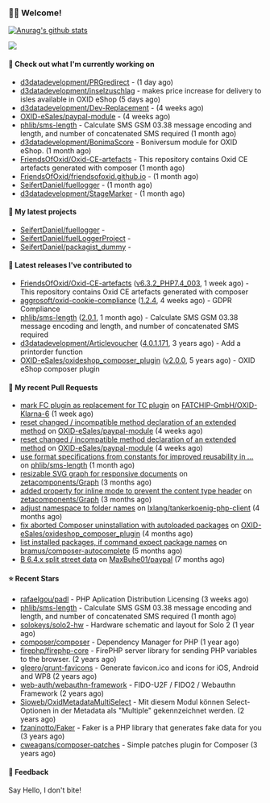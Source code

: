 ### 🙋🏻 Welcome!

[![Anurag's github stats](https://github-readme-stats.vercel.app/api?username=seifertdaniel&show_icons=true&count_private=true)](https://github.com/anuraghazra/github-readme-stats)

![](https://github-profile-summary-cards.vercel.app/api/cards/profile-details?username=SeifertDaniel&theme=vue)

#### 👷 Check out what I'm currently working on

- [d3datadevelopment/PRGredirect](https://github.com/d3datadevelopment/PRGredirect) -  (1 day ago)
- [d3datadevelopment/inselzuschlag](https://github.com/d3datadevelopment/inselzuschlag) - makes price increase for delivery to isles available in OXID eShop (5 days ago)
- [d3datadevelopment/Dev-Replacement](https://github.com/d3datadevelopment/Dev-Replacement) -  (4 weeks ago)
- [OXID-eSales/paypal-module](https://github.com/OXID-eSales/paypal-module) -  (4 weeks ago)
- [phlib/sms-length](https://github.com/phlib/sms-length) - Calculate SMS GSM 03.38 message encoding and length, and number of concatenated SMS required (1 month ago)
- [d3datadevelopment/BonimaScore](https://github.com/d3datadevelopment/BonimaScore) - Boniversum module for OXID eShop. (1 month ago)
- [FriendsOfOxid/Oxid-CE-artefacts](https://github.com/FriendsOfOxid/Oxid-CE-artefacts) - This repository contains Oxid CE artefacts generated with composer (1 month ago)
- [FriendsOfOxid/friendsofoxid.github.io](https://github.com/FriendsOfOxid/friendsofoxid.github.io) -  (1 month ago)
- [SeifertDaniel/fuellogger](https://github.com/SeifertDaniel/fuellogger) -  (1 month ago)
- [d3datadevelopment/StageMarker](https://github.com/d3datadevelopment/StageMarker) -  (1 month ago)

#### 🌱 My latest projects

- [SeifertDaniel/fuellogger](https://github.com/SeifertDaniel/fuellogger) - 
- [SeifertDaniel/fuelLoggerProject](https://github.com/SeifertDaniel/fuelLoggerProject) - 
- [SeifertDaniel/packagist_dummy](https://github.com/SeifertDaniel/packagist_dummy) - 

#### 🔭 Latest releases I've contributed to

- [FriendsOfOxid/Oxid-CE-artefacts](https://github.com/FriendsOfOxid/Oxid-CE-artefacts) ([v6.3.2_PHP7.4_003](https://github.com/FriendsOfOxid/Oxid-CE-artefacts/releases/tag/v6.3.2_PHP7.4_003), 1 week ago) - This repository contains Oxid CE artefacts generated with composer
- [aggrosoft/oxid-cookie-compliance](https://github.com/aggrosoft/oxid-cookie-compliance) ([1.2.4](https://github.com/aggrosoft/oxid-cookie-compliance/releases/tag/1.2.4), 4 weeks ago) - GDPR Compliance
- [phlib/sms-length](https://github.com/phlib/sms-length) ([2.0.1](https://github.com/phlib/sms-length/releases/tag/2.0.1), 1 month ago) - Calculate SMS GSM 03.38 message encoding and length, and number of concatenated SMS required
- [d3datadevelopment/Articlevoucher](https://github.com/d3datadevelopment/Articlevoucher) ([4.0.1.171](https://github.com/d3datadevelopment/Articlevoucher/releases/tag/4.0.1.171), 3 years ago) - Add a printorder function
- [OXID-eSales/oxideshop_composer_plugin](https://github.com/OXID-eSales/oxideshop_composer_plugin) ([v2.0.0](https://github.com/OXID-eSales/oxideshop_composer_plugin/releases/tag/v2.0.0), 5 years ago) - OXID eShop composer plugin

#### 🔨 My recent Pull Requests

- [mark FC plugin as replacement for TC plugin](https://github.com/FATCHIP-GmbH/OXID-Klarna-6/pull/61) on [FATCHIP-GmbH/OXID-Klarna-6](https://github.com/FATCHIP-GmbH/OXID-Klarna-6) (1 week ago)
- [reset changed / incompatible method declaration of an extended method](https://github.com/OXID-eSales/paypal-module/pull/40) on [OXID-eSales/paypal-module](https://github.com/OXID-eSales/paypal-module) (4 weeks ago)
- [reset changed / incompatible method declaration of an extended method](https://github.com/OXID-eSales/paypal-module/pull/39) on [OXID-eSales/paypal-module](https://github.com/OXID-eSales/paypal-module) (4 weeks ago)
- [use format specifications from constants for improved reusability in …](https://github.com/phlib/sms-length/pull/11) on [phlib/sms-length](https://github.com/phlib/sms-length) (1 month ago)
- [resizable SVG graph for responsive documents](https://github.com/zetacomponents/Graph/pull/37) on [zetacomponents/Graph](https://github.com/zetacomponents/Graph) (3 months ago)
- [added property for inline mode to prevent the content type header](https://github.com/zetacomponents/Graph/pull/36) on [zetacomponents/Graph](https://github.com/zetacomponents/Graph) (3 months ago)
- [adjust namespace to folder names](https://github.com/lxlang/tankerkoenig-php-client/pull/1) on [lxlang/tankerkoenig-php-client](https://github.com/lxlang/tankerkoenig-php-client) (4 months ago)
- [fix aborted Composer uninstallation with autoloaded packages](https://github.com/OXID-eSales/oxideshop_composer_plugin/pull/27) on [OXID-eSales/oxideshop_composer_plugin](https://github.com/OXID-eSales/oxideshop_composer_plugin) (4 months ago)
- [list installed packages, if command expect package names](https://github.com/bramus/composer-autocomplete/pull/12) on [bramus/composer-autocomplete](https://github.com/bramus/composer-autocomplete) (5 months ago)
- [B 6.4.x split street data](https://github.com/MaxBuhe01/paypal/pull/3) on [MaxBuhe01/paypal](https://github.com/MaxBuhe01/paypal) (7 months ago)

#### ⭐ Recent Stars

- [rafaelgou/padl](https://github.com/rafaelgou/padl) - PHP Aplication Distribution Licensing (3 weeks ago)
- [phlib/sms-length](https://github.com/phlib/sms-length) - Calculate SMS GSM 03.38 message encoding and length, and number of concatenated SMS required (1 month ago)
- [solokeys/solo2-hw](https://github.com/solokeys/solo2-hw) - Hardware schematic and layout for Solo 2 (1 year ago)
- [composer/composer](https://github.com/composer/composer) - Dependency Manager for PHP (1 year ago)
- [firephp/firephp-core](https://github.com/firephp/firephp-core) - FirePHP server library for sending PHP variables to the browser. (2 years ago)
- [gleero/grunt-favicons](https://github.com/gleero/grunt-favicons) - Generate favicon.ico and icons for iOS, Android and WP8 (2 years ago)
- [web-auth/webauthn-framework](https://github.com/web-auth/webauthn-framework) - FIDO-U2F / FIDO2 / Webauthn Framework (2 years ago)
- [Sioweb/OxidMetadataMultiSelect](https://github.com/Sioweb/OxidMetadataMultiSelect) - Mit diesem Modul können Select-Optionen in der Metadata als &#34;Multiple&#34; gekennzeichnet werden. (2 years ago)
- [fzaninotto/Faker](https://github.com/fzaninotto/Faker) - Faker is a PHP library that generates fake data for you (3 years ago)
- [cweagans/composer-patches](https://github.com/cweagans/composer-patches) - Simple patches plugin for Composer (3 years ago)

#### 💬 Feedback

Say Hello, I don't bite!
